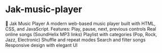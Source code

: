 # Jak-music-player
🎵 Jak Music Player A modern web-based music player built with HTML, CSS, and JavaScript. Features:  Play, pause, next, previous controls  Real online songs (SoundHelix MP3 links)  Playlist with categories (Pop, Rock, Jazz, Electronic)  Shuffle and repeat modes  Search and filter songs  Responsive design with elegant UI 
